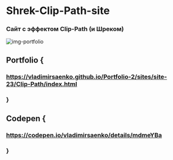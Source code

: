 # Shrek-Clip-Path-site

### Сайт с эффектом Clip-Path (и Шреком)

![img-portfolio](https://user-images.githubusercontent.com/56477695/124283954-2981af00-db55-11eb-9710-85446e320d41.jpg)

## Portfolio {
 
### https://vladimirsaenko.github.io/Portfolio-2/sites/site-23/Clip-Path/index.html

### }

## Codepen {

### https://codepen.io/vladimirsaenko/details/mdmeYBa

### }

